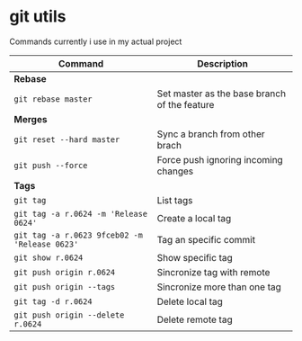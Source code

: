 # git utils
Commands currently i use in my actual project


| Command | Description |
| --- | --- |
| **Rebase** |
| `git rebase master` | Set master as the base branch of the feature |
| **Merges** |
| `git reset --hard master` | Sync a branch from other brach |
| `git push --force` | Force push ignoring incoming changes |
| **Tags** |
| `git tag` | List tags |
| `git tag -a r.0624 -m 'Release 0624'` | Create a local tag |
| `git tag -a r.0623 9fceb02 -m 'Release 0623'` | Tag an specific commit |
| `git show r.0624` | Show specific tag |
| `git push origin r.0624` | Sincronize tag with remote |
| `git push origin --tags` | Sincronize more than one tag |
| `git tag -d r.0624` | Delete local tag |
| `git push origin --delete r.0624` | Delete remote tag |






